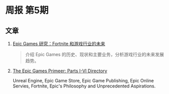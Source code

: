 
# 周报 第5期

## 文章

1. [Epic Games 研究：Fortnite 和游戏行业的未来](http://www.ruanyifeng.com/blog/2020/06/epic-games.html)
  
   > 介绍 Epic Games 的历史、现状和主要业务，分析游戏行业的未来发展趋势。

2. [The Epic Games Primeer: Parts I-VI Directory](https://www.matthewball.vc/all/epicgamesprimermaster)

    Unreal Engine, Epic Game Store, Epic Game Publishing, Epic Online Servies, Fortnite, Epic's Philosophy and Unprecedented Aspirations.


     